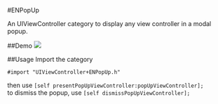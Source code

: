 #ENPopUp

An UIViewController category to display any view controller in a modal popup.

##Demo
![](http://i.imgur.com/009XmRb.gif)


##Usage
Import the category 
```objc
#import "UIViewController+ENPopUp.h" 
```
then use `[self presentPopUpViewController:popUpViewController];` <br />
to dismiss the popup, use `[self dismissPopUpViewController];` <br />
